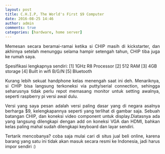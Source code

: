 ```yaml
---
layout: post
title: C.H.I.P, The World's First $9 Computer
date: 2016-08-25 14:46
author: admin
comments: true
categories: [hardware, home server]
---
```

<p style="text-align: justify;">Memesan secara beramai-ramai ketika si CHIP masih di kickstarter, dan akhirnya setelah menunggu selama hampir setengah tahun, CHIP tiba juga ke rumah saya.</p>
Spesifikasi lengkapnya sendiri:
[1] 1GHz R8 Processor
[2] 512 RAM
[3] 4GB storage
[4] Built in wifi B/G/N
[5] Bluetooth
<p style="text-align: justify;">Kurang lebih sekuat handphone kelas menengah saat ini deh. Menariknya, si CHIP bisa langsung terkoneksi via putty/serial connection, sehingga seharusnya tidak perlu repot memasang monitor untuk setting awalnya, seperti raspberry pi versi awal dulu.</p>
<p style="text-align: justify;">Versi yang saya pesan adalah versi paling dasar yang di negara asalnya berharga $9, kelengkapannya seperti yang terlihat di gambar saja. Sebuah batangan CHIP, dan koneksi video component untuk display.Diatasnya ada yang langsung dilengkapi dengan add on koneksi VGA dan HDMI, bahkan kelas paling mahal sudah dilengkapi keyboard dan layar sendiri.</p>
<p style="text-align: justify;">Tertarik mencobanya? coba saja mulai cari di situs jual beli online, karena barang yang satu ini tidak akan masuk secara resmi ke Indonesia, jadi harus impor sendiri :)</p>
